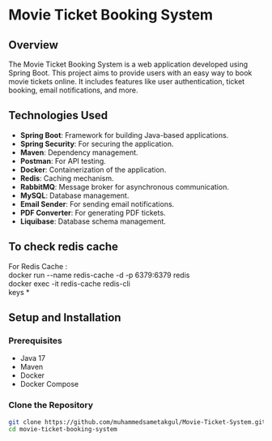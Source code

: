 # Movie Ticket Booking System

## Overview

The Movie Ticket Booking System is a web application developed using Spring Boot. This project aims to provide users with an easy way to book movie tickets online. It includes features like user authentication, ticket booking, email notifications, and more.

## Technologies Used

- **Spring Boot**: Framework for building Java-based applications.
- **Spring Security**: For securing the application.
- **Maven**: Dependency management.
- **Postman**: For API testing.
- **Docker**: Containerization of the application.
- **Redis**: Caching mechanism.
- **RabbitMQ**: Message broker for asynchronous communication.
- **MySQL**: Database management.
- **Email Sender**: For sending email notifications.
- **PDF Converter**: For generating PDF tickets.
- **Liquibase**: Database schema management.

## To check redis cache
For Redis Cache : <br>
docker run --name redis-cache -d -p 6379:6379 redis <br>
docker exec -it redis-cache redis-cli<br>
keys *

## Setup and Installation

### Prerequisites

- Java 17
- Maven
- Docker
- Docker Compose

### Clone the Repository

```bash
git clone https://github.com/muhammedsametakgul/Movie-Ticket-System.git
cd movie-ticket-booking-system
